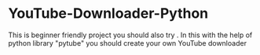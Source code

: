 # YouTube-Downloader-Python
This is beginner friendly project you should also try . In this with the help of python library "pytube"  you should create your own YouTube downloader  
